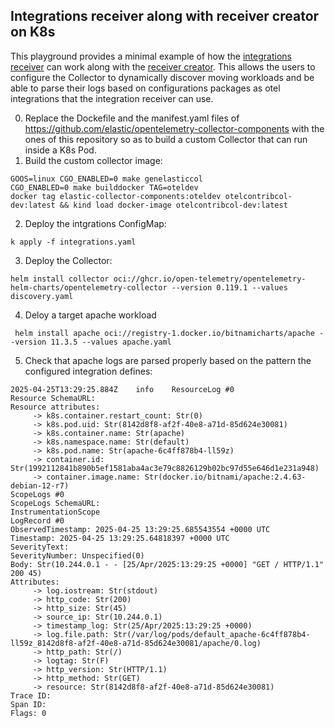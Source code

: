 ## Integrations receiver along with receiver creator on K8s 

This playground provides a minimal example of how the 
[integrations receiver](https://github.com/elastic/opentelemetry-collector-components/tree/main/receiver/integrationreceiver)
can work along with the
[receiver creator](https://github.com/open-telemetry/opentelemetry-collector-contrib/blob/main/receiver/receivercreator/README.md).
This allows the users to configure the Collector to dynamically discover moving 
workloads and be able to parse their logs based on configurations packages as otel integrations that the integration
receiver can use.

0. Replace the Dockefile and the manifest.yaml files of https://github.com/elastic/opentelemetry-collector-components
   with the ones of this repository so as to build a custom Collector that can run inside a K8s Pod.
1. Build the custom collector image:
```console
GOOS=linux CGO_ENABLED=0 make genelasticcol
CGO_ENABLED=0 make builddocker TAG=oteldev
docker tag elastic-collector-components:oteldev otelcontribcol-dev:latest && kind load docker-image otelcontribcol-dev:latest
```

2. Deploy the intgrations ConfigMap:
```console
k apply -f integrations.yaml
```
3. Deploy the Collector:
```console
helm install collector oci://ghcr.io/open-telemetry/opentelemetry-helm-charts/opentelemetry-collector --version 0.119.1 --values discovery.yaml 
```
4. Deloy a target apache workload
```console
 helm install apache oci://registry-1.docker.io/bitnamicharts/apache --version 11.3.5 --values apache.yaml 
```
5. Check that apache logs are parsed properly based on the pattern the configured integration defines:
```console
2025-04-25T13:29:25.884Z	info	ResourceLog #0
Resource SchemaURL:
Resource attributes:
     -> k8s.container.restart_count: Str(0)
     -> k8s.pod.uid: Str(8142d8f8-af2f-40e8-a71d-85d624e30081)
     -> k8s.container.name: Str(apache)
     -> k8s.namespace.name: Str(default)
     -> k8s.pod.name: Str(apache-6c4ff878b4-ll59z)
     -> container.id: Str(1992112841b890b5ef1581aba4ac3e79c8826129b02bc97d55e646d1e231a948)
     -> container.image.name: Str(docker.io/bitnami/apache:2.4.63-debian-12-r7)
ScopeLogs #0
ScopeLogs SchemaURL:
InstrumentationScope
LogRecord #0
ObservedTimestamp: 2025-04-25 13:29:25.685543554 +0000 UTC
Timestamp: 2025-04-25 13:29:25.64818397 +0000 UTC
SeverityText:
SeverityNumber: Unspecified(0)
Body: Str(10.244.0.1 - - [25/Apr/2025:13:29:25 +0000] "GET / HTTP/1.1" 200 45)
Attributes:
     -> log.iostream: Str(stdout)
     -> http_code: Str(200)
     -> http_size: Str(45)
     -> source_ip: Str(10.244.0.1)
     -> timestamp_log: Str(25/Apr/2025:13:29:25 +0000)
     -> log.file.path: Str(/var/log/pods/default_apache-6c4ff878b4-ll59z_8142d8f8-af2f-40e8-a71d-85d624e30081/apache/0.log)
     -> http_path: Str(/)
     -> logtag: Str(F)
     -> http_version: Str(HTTP/1.1)
     -> http_method: Str(GET)
     -> resource: Str(8142d8f8-af2f-40e8-a71d-85d624e30081)
Trace ID:
Span ID:
Flags: 0
```
